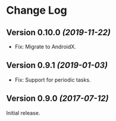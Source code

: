 Change Log
==========

Version 0.10.0 *(2019-11-22)*
----------------------------

 * Fix: Migrate to AndroidX.


Version 0.9.1 *(2019-01-03)*
----------------------------

 * Fix: Support for periodic tasks.


Version 0.9.0 *(2017-07-12)*
----------------------------

Initial release.

